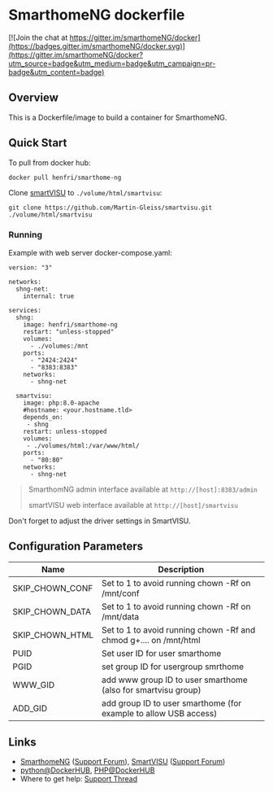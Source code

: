 # SmarthomeNG dockerfile
[![Join the chat at https://gitter.im/smarthomeNG/docker](https://badges.gitter.im/smarthomeNG/docker.svg)](https://gitter.im/smarthomeNG/docker?utm_source=badge&utm_medium=badge&utm_campaign=pr-badge&utm_content=badge)

## Overview
This is a Dockerfile/image to build a container for SmarthomeNG. 

## Quick Start
To pull from docker hub:
```
docker pull henfri/smarthome-ng
```
Clone [smartVISU](https://github.com/Martin-Gleiss/smartvisu) to `./volume/html/smartvisu`:
```
git clone https://github.com/Martin-Gleiss/smartvisu.git ./volume/html/smartvisu
```

### Running

Example with web server docker-compose.yaml:
```
version: "3"

networks:
  shng-net:
    internal: true

services:
  shng:
    image: henfri/smarthome-ng
    restart: "unless-stopped"
    volumes:
      - ./volumes:/mnt
    ports:
      - "2424:2424"
      - "8383:8383"
    networks:
      - shng-net
  
  smartvisu:
    image: php:8.0-apache
    #hostname: <your.hostname.tld>
    depends_on:
     - shng
    restart: unless-stopped
    volumes:
     - ./volumes/html:/var/www/html/
    ports:
      - "80:80"
    networks:
      - shng-net
```

>SmarthomNG admin interface available at `http://[host]:8383/admin`
>
>smartVISU web interface available at `http://[host]/smartvisu`
>
Don't forget to adjust the driver settings in SmartVISU.

## Configuration Parameters

| Name               | Description                                                         |
|--------------------|---------------------------------------------------------------------|
| SKIP_CHOWN_CONF    | Set to 1 to avoid running chown -Rf on /mnt/conf                    |
| SKIP_CHOWN_DATA    | Set to 1 to avoid running chown -Rf on /mnt/data                    |
| SKIP_CHOWN_HTML    | Set to 1 to avoid running chown -Rf and chmod g+.... on /mnt/html   |
| PUID               | Set user ID for user smarthome                                      |
| PGID               | set group ID for usergroup smrthome                                 |
| WWW_GID            | add www group ID to user smarthome (also for smartvisu group)       |
| ADD_GID            | add group ID to user smarthome (for example to allow USB access)    |

## Links

- [SmarthomeNG](https://www.smarthomeng.de/) ([Support Forum](https://knx-user-forum.de/forum/supportforen/smarthome-py)), [SmartVISU](https://www.smartvisu.de/) ([Support Forum](https://knx-user-forum.de/forum/supportforen/smartvisu))
- [python@DockerHUB](https://hub.docker.com/_/python), [PHP@DockerHUB](https://hub.docker.com/_/php)
- Where to get help: [Support Thread](https://knx-user-forum.de/forum/supportforen/smarthome-py/974370-smarthomeng-smartvisu-installation-ratzfatz-via-docker)
